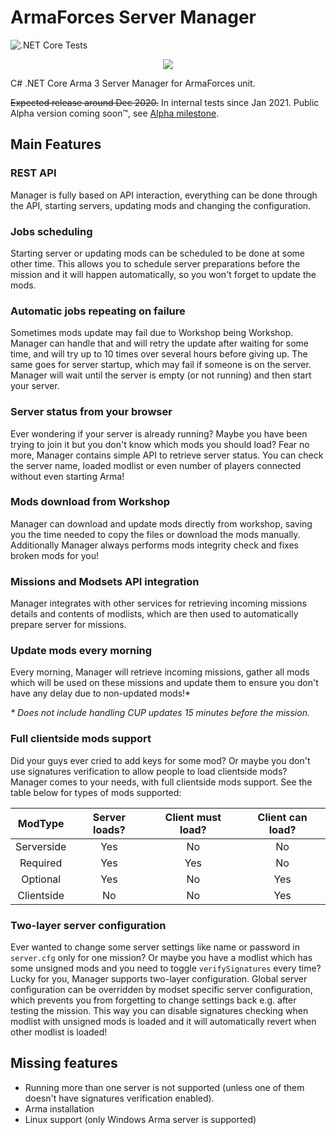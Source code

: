 # ArmaForces Server Manager

![.NET Core Tests](https://github.com/ArmaForces/ArmaServerManager/workflows/.NET%20Core%20Tests/badge.svg)

<p align="center">
    <img src="https://avatars2.githubusercontent.com/u/50863181">
</p>

C# .NET Core Arma 3 Server Manager for ArmaForces unit.

~~Expected release around Dec 2020.~~ In internal tests since Jan 2021. Public Alpha version coming soon™, see [Alpha milestone](https://github.com/ArmaForces/ArmaServerManager/milestone/1).

## Main Features

### REST API

Manager is fully based on API interaction, everything can be done through the API, starting servers, updating mods and changing the configuration.

### Jobs scheduling

Starting server or updating mods can be scheduled to be done at some other time. This allows you to schedule server preparations before the mission and it will happen automatically, so you won't forget to update the mods.

### Automatic jobs repeating on failure

Sometimes mods update may fail due to Workshop being Workshop. Manager can handle that and will retry the update after waiting for some time, and will try up to 10 times over several hours before giving up. The same goes for server startup, which may fail if someone is on the server. Manager will wait until the server is empty (or not running) and then start your server.

### Server status from your browser

Ever wondering if your server is already running? Maybe you have been trying to join it but you don't know which mods you should load? Fear no more, Manager contains simple API to retrieve server status. You can check the server name, loaded modlist or even number of players connected without even starting Arma!

### Mods download from Workshop

Manager can download and update mods directly from workshop, saving you the time needed to copy the files or download the mods manually. Additionally Manager always performs mods integrity check and fixes broken mods for you!

### Missions and Modsets API integration

Manager integrates with other services for retrieving incoming missions details and contents of modlists, which are then used to automatically prepare server for missions.

### Update mods every morning

Every morning, Manager will retrieve incoming missions, gather all mods which will be used on these missions and update them to ensure you don't have any delay due to non-updated mods!*

_* Does not include handling CUP updates 15 minutes before the mission._

### Full clientside mods support

Did your guys ever cried to add keys for some mod? Or maybe you don't use signatures verification to allow people to load clientside mods? Manager comes to your needs, with full clientside mods support. See the table below for types of mods supported:

|  ModType   | Server loads? | Client must load? | Client can load? |
| :--------: | :-----------: | :---------------: | :--------------: |
| Serverside |      Yes      |        No         |       No         |
|  Required  |      Yes      |        Yes        |       No         |
|  Optional  |      Yes      |        No         |       Yes        |
| Clientside |      No       |        No         |       Yes        |

### Two-layer server configuration

Ever wanted to change some server settings like name or password in `server.cfg` only for one mission? Or maybe you have a modlist which has some unsigned mods and you need to toggle `verifySignatures` every time? Lucky for you, Manager supports two-layer configuration. Global server configuration can be overridden by modset specific server configuration, which prevents you from forgetting to change settings back e.g. after testing the mission. This way you can disable signatures checking when modlist with unsigned mods is loaded and it will automatically revert when other modlist is loaded!

## Missing features

- Running more than one server is not supported (unless one of them doesn't have signatures verification enabled).
- Arma installation
- Linux support (only Windows Arma server is supported)

